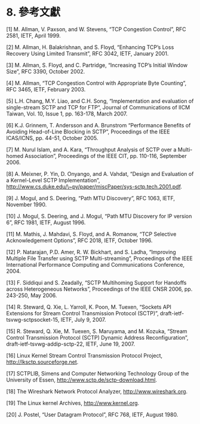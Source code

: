 # 8. 參考文獻

\[1] M. Allman, V. Paxson, and W. Stevens, “TCP Congestion Control”, RFC 2581, IETF, April 1999.

\[2] M. Allman, H. Balakrishnan, and S. Floyd, “Enhancing TCP’s Loss Recovery Using Limited Transmit”, RFC 3042, IETF, January 2001.

\[3] M. Allman, S. Floyd, and C. Partridge, “Increasing TCP’s Initial Window Size”, RFC 3390, October 2002.

\[4] M. Allman, “TCP Congestion Control with Appropriate Byte Counting”, RFC 3465, IETF, February 2003.

\[5] L.H. Chang, M.Y. Liao, and C.H. Song, “Implementation and evaluation of single-stream SCTP and TCP for FTP“, Journal of Communications of IICM Taiwan, Vol. 10, Issue 1, pp. 163-178, March 2007.

\[6] K.J. Grinnem, T. Andersson and A. Brunstrom “Performance Benefits of Avoiding Head-of-Line Blocking in SCTP”, Proceedings of the IEEE ICAS/ICNS, pp. 44-51, October 2005.

\[7] M. Nurul Islam, and A. Kara, “Throughput Analysis of SCTP over a Multi-homed Association”, Proceedings of the IEEE CIT, pp. 110-116, September 2006.

\[8] A. Meixner, P. Yin, D. Onyango, and A. Vahdat, “Design and Evaluation of a Kernel-Level SCTP Implementation”, http://www.cs.duke.edu/\~py/paper/miscPaper/sys-sctp.tech.2001.pdf.

\[9] J. Mogul, and S. Deering, “Path MTU Discovery”, RFC 1063, IETF, November 1990.

\[10] J. Mogul, S. Deering, and J. Mogul, “Path MTU Discovery for IP version 6”, RFC 1981, IETF, August 1996.

\[11] M. Mathis, J. Mahdavi, S. Floyd, and A. Romanow, “TCP Selective Acknowledgement Options”, RFC 2018, IETF, October 1996.

\[12] P. Natarajan, P.D. Amer, R. W. Bickhart, and S. Ladha, “Improving Multiple File Transfer using SCTP Multi-streaming”, Proceedings of the IEEE International Performance Computing and Communications Conference, 2004.

\[13] F. Siddiqui and S. Zeadally, “SCTP Multihoming Support for Handoffs across Heterogeneous Networks”, Proceedings of the IEEE CNSR 2006, pp. 243-250, May 2006.

\[14] R. Steward, Q. Xie, L. Yarroll, K. Poon, M. Tuexen, “Sockets API Extensions for Stream Control Transmission Protocol (SCTP)”, draft-ietf-tsvwg-sctpsocket-15, IETF, July 9, 2007.

\[15] R. Steward, Q. Xie, M. Tuexen, S. Maruyama, and M. Kozuka, “Stream Control Transmission Protocol (SCTP) Dynamic Address Reconfiguration”, draft-ietf-tsvwg-addip-sctp-22, IETF, June 19, 2007.

\[16] Linux Kernel Stream Control Transmission Protocol Project, http://lksctp.sourceforge.net.

\[17] SCTPLIB, Simens and Computer Networking Technology Group of the University of Essen, http://www.sctp.de/sctp-download.html.

\[18] The Wireshark Network Protocol Analyzer, http://www.wireshark.org.

\[19] The Linux kernel Archives, http://www.kernel.org.

\[20] J. Postel, “User Datagram Protocol”, RFC 768, IETF, August 1980.
